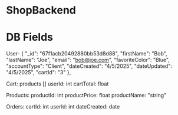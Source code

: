 # ShopBackend


# DB Fields
User-
{
    "_id": "67f1acb20492880bb53d8d88",
    "firstName": "Bob",
    "lastName": "Joe",
    "email": "bob@joe.com",
    "favoriteColor": "Blue",
    "accountType": "Client",
    "dateCreated": "4/5/2025",
    "dateUpdated": "4/5/2025",
    "cartId": "3"
  },

Cart:
products []
userId: int
cartTotal: float

Products:
productId: int
productPrice: float
productName: "string"

Orders:
cartId: int
userId: int
dateCreated: date
